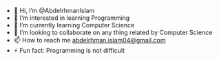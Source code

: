- 👋 Hi, I’m @AbdelrhmanIslam
- 👀 I’m interested in learning Programming
- 🌱 I’m currently learning Computer Science
- 💞️ I’m looking to collaborate on any thing related by Computer Science
- 📫 How to reach me abdelrhman.islam04@gmail.com
- ⚡ Fun fact: Programming is not difficult

<!---
AbdelrhmanIslam/AbdelrhmanIslam is a ✨ special ✨ repository because its `README.md` (this file) appears on your GitHub profile.
You can click the Preview link to take a look at your changes.
--->
